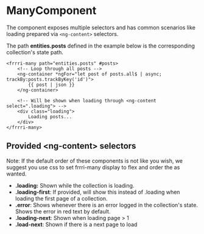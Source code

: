 # ManyComponent



The component exposes multiple selectors and has common scenarios like loading prepared via `<ng-content>` selectors.

The path **entities.posts** defined in the example below is the corresponding collection's state path. 

```markup
<frrri-many path="entities.posts" #posts>
    <!-- Loop through all posts -->
    <ng-container *ngFor="let post of posts.all$ | async; trackBy:posts.trackByKey('id')">
        {{ post | json }}
    </ng-container>

    <!-- Will be shown when loading through <ng-content select=".loading"> -->
    <div class="loading">
        Loading posts...
    </div>
</frrri-many>
```

## Provided &lt;ng-content&gt; selectors

Note: If the default order of these components is not like you wish, we suggest you use css to set frrri-many display to flex and order the as wanted.

* **.loading:** Shown while the collection is loading.
* **.loading-first**: If provided, will show this instead of .loading when loading the first page of a collection.
* **.error**: Shows whenever there is an error logged in the collection's state. Shows the error in red text by default.
* **.loading-next**: Shown when loading page &gt; 1
* **.load-next**: Shown if there is a next page to load

